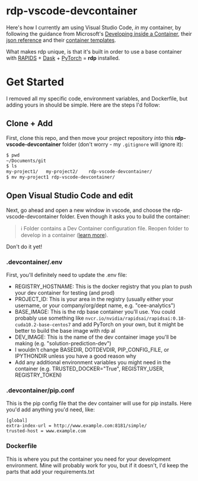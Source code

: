 # rdp-vscode-devcontainer

Here's how I currently am using Visual Studio Code, _in_ my container, by following the guidance from Microsoft's [Developing inside a Container](https://code.visualstudio.com/docs/remote/containers), their [json reference](https://code.visualstudio.com/docs/remote/devcontainerjson-reference) and their [container templates](https://github.com/microsoft/vscode-dev-containers).

What makes rdp unique, is that it's built in order to use a base container with [RAPIDS](rapids.ai) + [Dask](dask.org) + [PyTorch](pytorch.org) = **rdp** installed.

# Get Started

I removed all my specific code, environment variables, and Dockerfile, but adding yours in should be simple. Here are the steps I'd follow:

## Clone + Add

First, clone this repo, and then move your project repository _into_ this **rdp-vscode-devcontainer** folder (don't worry - my `.gitignore` will ignore it):

``` bash
$ pwd
~/Documents/git
$ ls
my-project1/   my-project2/    rdp-vscode-devcontainer/
$ mv my-project1 rdp-vscode-devcontainer/
```

## Open Visual Studio Code and edit

Next, go ahead and open a new window in vscode, and choose the rdp-vscode-devcontainer folder. Even though it asks you to build the container:

> ℹ️ Folder contains a Dev Container configuration file. Reopen folder to develop in a container ([learn more]()).

Don't do it yet!

### .devcontainer/.env 

First, you'll definitely need to update the .env file:
- REGISTRY_HOSTNAME: This is the docker registry that you plan to push your dev container for testing (and prod)
- PROJECT_ID: This is your area in the registry (usually either your username, or your company/org/dept name, e.g. "cee-analytics")
- BASE_IMAGE: This is the rdp base container you'll use. You could probably use something like `nvcr.io/nvidia/rapidsai/rapidsai:0.18-cuda10.2-base-centos7` and add PyTorch on your own, but it might be better to build the base image with rdp al
- DEV_IMAGE: This is the name of the dev container image you'll be making (e.g. "solution-prediction-dev")
- I wouldn't change BASEDIR, DOTDEVDIR, PIP_CONFIG_FILE, or IPYTHONDIR unless you have a good reason why
- Add any additional environment variables you might need in the container (e.g. TRUSTED_DOCKER="True", REGISTRY_USER, REGISTRY_TOKEN)

### .devcontainer/pip.conf

This is the pip config file that the dev container will use for pip installs. Here you'd add anything you'd need, like:

``` dosini
[global]
extra-index-url = http://www.example.com:8181/simple/
trusted-host = www.example.com
```
### Dockerfile

This is where you put the container you need for your development environment. Mine will probably work for you, but if it doesn't, I'd keep the parts that add your requirements.txt
